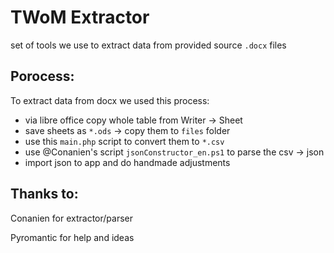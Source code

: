 # TWoM Extractor

set of tools we use to extract data from provided source `.docx` files

## Porocess:

To extract data from docx we used this process:

- via libre office copy whole table from Writer -> Sheet
- save sheets as `*.ods` -> copy them to `files` folder
- use this `main.php` script to convert them to `*.csv`
- use @Conanien's script `jsonConstructor_en.ps1` to parse the csv -> json
- import json to app and do handmade adjustments

## Thanks to:

Conanien for extractor/parser

Pyromantic for help and ideas
